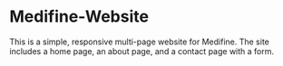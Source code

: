 # Medifine-Website
This is a simple, responsive multi-page website for Medifine. The site includes a home page, an about page, and a contact page with a form. 
